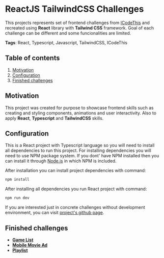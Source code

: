 # ReactJS TailwindCSS Challenges
This projects represents set of frontend challenges from [ICodeThis](https://icodethis.com) and recreated using **React** library with **Tailwind CSS** framework. Goal of each challenge can be different and some funcionalities are limited.

**Tags**: React, Typescript, Javascript, TailwindCSS, ICodeThis

## Table of contents
1. [Motivation](#motivation)
2. [Configuration](#configuration)
3. [Finished challenges](#finished-challenges)

## Motivation
This project was created for purpose to showcase frontend skills such as creating and styling components, animations and user interactivity. Also to apply **React**, **Typescript** and **TailwindCSS** skills.

## Configuration
This is a React project with Typescript language so you will need to install all dependencies to run this project. For installing dependencies you will need to use NPM package system. If you dont' have NPM installed then you can install it through [Node.js](https://nodejs.org/en) in which NPM is included. 

After installation you can install project dependencies with command:
```bash
npm install
```

After installing all dependencies you run React project with command:
```bash
npm run dev
```

If you are interested just in concrete challenges without development environment, you can visit [project's github page](https://maderarasto.github.io/react-tailwind-challenges/).

## Finished challenges
- [**Game List**](https://github.com/maderarasto/react-tailwind-challenges/tree/main/src/pages/challenges/GameList)
- [**Mobile Movie Ad**](https://github.com/maderarasto/react-tailwind-challenges/tree/main/src/pages/challenges/MobileMovieAd)
- [**Playlist**](https://github.com/maderarasto/react-tailwind-challenges/tree/main/src/pages/challenges/Playlist)